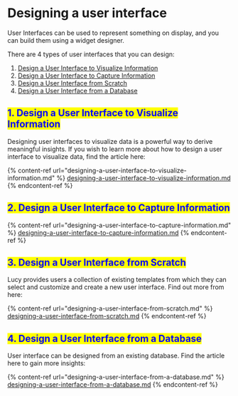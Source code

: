 # Designing a user interface

User Interfaces can be used to represent something on display, and you can build them using a widget designer.&#x20;

There are 4 types of user interfaces that you can design:

1. [Design a User Interface to Visualize Information](./#1.-design-a-user-interface-to-visualize-information)
2. [Design a User Interface to Capture Information](./#2.-design-a-user-interface-to-capture-information)
3. [Design a User Interface from Scratch](./#3.-design-a-user-interface-from-scratch)
4. [Design a User Interface from a Database](./#4.-design-a-user-interface-from-a-database)

## <mark style="color:blue;">1. Design a User Interface to Visualize Information</mark>

Designing user interfaces to visualize data is a powerful way to derive meaningful insights. If you wish to learn more about how to design a user interface to visualize data, find the article here:

{% content-ref url="designing-a-user-interface-to-visualize-information.md" %}
[designing-a-user-interface-to-visualize-information.md](designing-a-user-interface-to-visualize-information.md)
{% endcontent-ref %}

## <mark style="color:blue;">2. Design a User Interface to Capture Information</mark>



{% content-ref url="designing-a-user-interface-to-capture-information.md" %}
[designing-a-user-interface-to-capture-information.md](designing-a-user-interface-to-capture-information.md)
{% endcontent-ref %}

## <mark style="color:blue;">3. Design a User Interface from Scratch</mark>

Lucy provides users a collection of existing templates from which they can select and customize and create a new user interface. Find out more from here:

{% content-ref url="designing-a-user-interface-from-scratch.md" %}
[designing-a-user-interface-from-scratch.md](designing-a-user-interface-from-scratch.md)
{% endcontent-ref %}

## <mark style="color:blue;">4. Design a User Interface from a Database</mark>

User interface can be designed from an existing database. Find the article here to gain more insights:

{% content-ref url="designing-a-user-interface-from-a-database.md" %}
[designing-a-user-interface-from-a-database.md](designing-a-user-interface-from-a-database.md)
{% endcontent-ref %}
